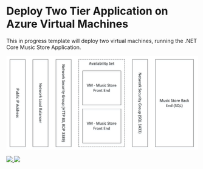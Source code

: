 # Deploy Two Tier Application on Azure Virtual Machines

This in progress template will deploy two virtual machines, running the .NET Core Music Store Application.

![](./media/architecture.png)

<a href="https://portal.azure.com/#create/Microsoft.Template/uri/https%3A%2F%2Fraw.githubusercontent.com%2Fneilpeterson%2Fnepeters-azure-templates%2Fmaster%2Fdocumetation-end-to-end%2FLoadBalancedVirtualMachine.json" target="_blank">
    <img src="http://azuredeploy.net/deploybutton.png"/>
</a>
<a href="https://portal.azure.com/#create/Microsoft.Template/uri/https%3A%2F%2Fraw.githubusercontent.com%2Fneilpeterson%2Fnepeters-azure-templates%2Fmaster%2Fdocumetation-end-to-end%2FLoadBalancedVirtualMachine.json" target="_blank">
    <img src="http://armviz.io/visualizebutton.png"/>
</a>
